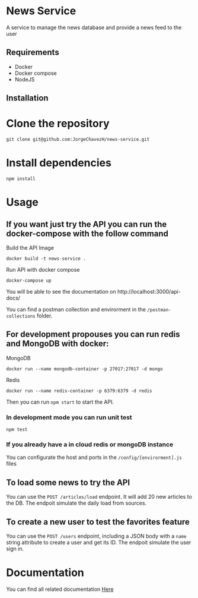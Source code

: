 # News Service

A service to manage the news database and provide a news feed to the user

## Requirements
- Docker
- Docker compose
- NodeJS

## Installation

# Clone the repository
`git clone git@github.com:JorgeChavezH/news-service.git`

# Install dependencies
`npm install`

# Usage

## If you want just try the API you can run the docker-compose with the follow command

Build the API Image

`docker build -t news-service .`

Run API with docker compose

`docker-compose up`

You will be able to see the documentation on 
http://localhost:3000/api-docs/

You can find a postman collection and envirorment in the `/postman-collections` folder.

## For development propouses you can run redis and MongoDB with docker:

MongoDB

`docker run --name mongodb-container -p 27017:27017 -d mongo`

Redis

`docker run --name redis-container -p 6379:6379 -d redis`

Then you can run `npm start` to start the API.

### In development mode you can run unit test

`npm test`

### If you already have a in cloud redis or mongoDB instance

You can configurate the host and ports in the `/config/[envirorment].js` files

## To load some news to try the API

You can use the `POST /articles/load` endpoint. It will add 20 new articles to the DB. The endpoit simulate the daily load from sources.

## To create a new user to test the favorites feature

You can use the `POST /users` endpoint, including a JSON body with a `name` string attribute to create a user and get its ID. The endpoit simulate the user sign in.


# Documentation
You can find all related documentation [Here](https://docs.google.com/document/d/1lT30NkH9vlRoNO-IXAXJGxqL5RezCeGe3GOKPOjlmoI/edit?usp=sharing)